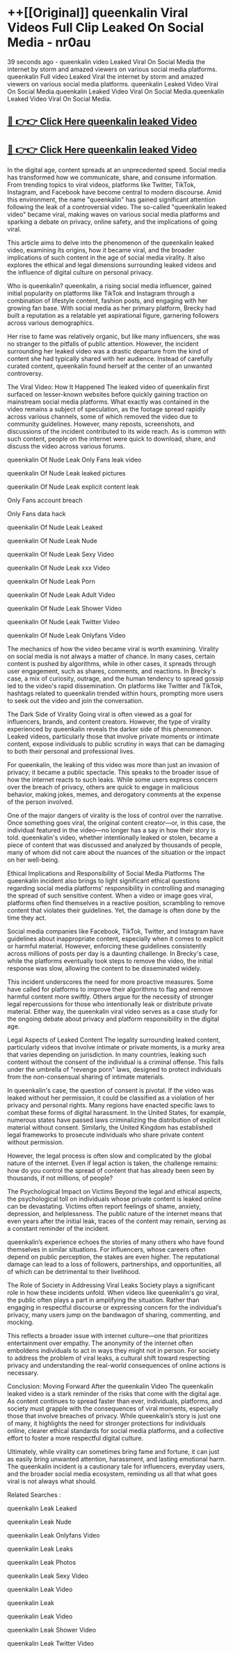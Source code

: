 # ++[[Original]] queenkalin Viral Videos Full Clip Leaked On Social Media - nr0au<br>

39 seconds ago - queenkalin video Leaked Viral On Social Media the internet by storm and amazed viewers on various social media platforms.
queenkalin Full video Leaked Viral the internet by storm and amazed viewers on various social media platforms. queenkalin Leaked Video Viral On Social Media.queenkalin Leaked Video Viral On Social Media.queenkalin Leaked Video Viral On Social Media.<br>


## [🔴 👉👉 Click Here queenkalin leaked Video ](https://onlyclips.site?title=queenkalin&ref=git)

## [🔴 👉👉 Click Here queenkalin leaked Video ](https://onlyclips.site?title=queenkalin&ref=git)

In the digital age, content spreads at an unprecedented speed. Social media has transformed how we communicate, share, and consume information. From trending topics to viral videos, platforms like Twitter, TikTok, Instagram, and Facebook have become central to modern discourse. Amid this environment, the name "queenkalin" has gained significant attention following the leak of a controversial video. The so-called "queenkalin leaked video" became viral, making waves on various social media platforms and sparking a debate on privacy, online safety, and the implications of going viral.

This article aims to delve into the phenomenon of the queenkalin leaked video, examining its origins, how it became viral, and the broader implications of such content in the age of social media virality. It also explores the ethical and legal dimensions surrounding leaked videos and the influence of digital culture on personal privacy.

Who is queenkalin?
queenkalin, a rising social media influencer, gained initial popularity on platforms like TikTok and Instagram through a combination of lifestyle content, fashion posts, and engaging with her growing fan base. With social media as her primary platform, Brecky had built a reputation as a relatable yet aspirational figure, garnering followers across various demographics.

Her rise to fame was relatively organic, but like many influencers, she was no stranger to the pitfalls of public attention. However, the incident surrounding her leaked video was a drastic departure from the kind of content she had typically shared with her audience. Instead of carefully curated content, queenkalin found herself at the center of an unwanted controversy.

The Viral Video: How It Happened
The leaked video of queenkalin first surfaced on lesser-known websites before quickly gaining traction on mainstream social media platforms. What exactly was contained in the video remains a subject of speculation, as the footage spread rapidly across various channels, some of which removed the video due to community guidelines. However, many reposts, screenshots, and discussions of the incident contributed to its wide reach. As is common with such content, people on the internet were quick to download, share, and discuss the video across various forums.

queenkalin Of Nude Leak Only Fans leak video

queenkalin Of Nude Leak leaked pictures

queenkalin Of Nude Leak explicit content leak

Only Fans account breach

Only Fans data hack

queenkalin Of Nude Leak Leaked

queenkalin Of Nude Leak Nude

queenkalin Of Nude Leak Sexy Video

queenkalin Of Nude Leak xxx Video

queenkalin Of Nude Leak Porn

queenkalin Of Nude Leak Adult Video

queenkalin Of Nude Leak Shower Video

queenkalin Of Nude Leak Twitter Video

queenkalin Of Nude Leak Onlyfans Video

The mechanics of how the video became viral is worth examining. Virality on social media is not always a matter of chance. In many cases, certain content is pushed by algorithms, while in other cases, it spreads through user engagement, such as shares, comments, and reactions. In Brecky's case, a mix of curiosity, outrage, and the human tendency to spread gossip led to the video's rapid dissemination. On platforms like Twitter and TikTok, hashtags related to queenkalin trended within hours, prompting more users to seek out the video and join the conversation.

The Dark Side of Virality
Going viral is often viewed as a goal for influencers, brands, and content creators. However, the type of virality experienced by queenkalin reveals the darker side of this phenomenon. Leaked videos, particularly those that involve private moments or intimate content, expose individuals to public scrutiny in ways that can be damaging to both their personal and professional lives.

For queenkalin, the leaking of this video was more than just an invasion of privacy; it became a public spectacle. This speaks to the broader issue of how the internet reacts to such leaks. While some users express concern over the breach of privacy, others are quick to engage in malicious behavior, making jokes, memes, and derogatory comments at the expense of the person involved.

One of the major dangers of virality is the loss of control over the narrative. Once something goes viral, the original content creator—or, in this case, the individual featured in the video—no longer has a say in how their story is told. queenkalin's video, whether intentionally leaked or stolen, became a piece of content that was discussed and analyzed by thousands of people, many of whom did not care about the nuances of the situation or the impact on her well-being.

Ethical Implications and Responsibility of Social Media Platforms
The queenkalin incident also brings to light significant ethical questions regarding social media platforms' responsibility in controlling and managing the spread of such sensitive content. When a video or image goes viral, platforms often find themselves in a reactive position, scrambling to remove content that violates their guidelines. Yet, the damage is often done by the time they act.

Social media companies like Facebook, TikTok, Twitter, and Instagram have guidelines about inappropriate content, especially when it comes to explicit or harmful material. However, enforcing these guidelines consistently across millions of posts per day is a daunting challenge. In Brecky's case, while the platforms eventually took steps to remove the video, the initial response was slow, allowing the content to be disseminated widely.

This incident underscores the need for more proactive measures. Some have called for platforms to improve their algorithms to flag and remove harmful content more swiftly. Others argue for the necessity of stronger legal repercussions for those who intentionally leak or distribute private material. Either way, the queenkalin viral video serves as a case study for the ongoing debate about privacy and platform responsibility in the digital age.

Legal Aspects of Leaked Content
The legality surrounding leaked content, particularly videos that involve intimate or private moments, is a murky area that varies depending on jurisdiction. In many countries, leaking such content without the consent of the individual is a criminal offense. This falls under the umbrella of "revenge porn" laws, designed to protect individuals from the non-consensual sharing of intimate materials.

In queenkalin's case, the question of consent is pivotal. If the video was leaked without her permission, it could be classified as a violation of her privacy and personal rights. Many regions have enacted specific laws to combat these forms of digital harassment. In the United States, for example, numerous states have passed laws criminalizing the distribution of explicit material without consent. Similarly, the United Kingdom has established legal frameworks to prosecute individuals who share private content without permission.

However, the legal process is often slow and complicated by the global nature of the internet. Even if legal action is taken, the challenge remains: how do you control the spread of content that has already been seen by thousands, if not millions, of people?

The Psychological Impact on Victims
Beyond the legal and ethical aspects, the psychological toll on individuals whose private content is leaked online can be devastating. Victims often report feelings of shame, anxiety, depression, and helplessness. The public nature of the internet means that even years after the initial leak, traces of the content may remain, serving as a constant reminder of the incident.

queenkalin’s experience echoes the stories of many others who have found themselves in similar situations. For influencers, whose careers often depend on public perception, the stakes are even higher. The reputational damage can lead to a loss of followers, partnerships, and opportunities, all of which can be detrimental to their livelihood.

The Role of Society in Addressing Viral Leaks
Society plays a significant role in how these incidents unfold. When videos like queenkalin's go viral, the public often plays a part in amplifying the situation. Rather than engaging in respectful discourse or expressing concern for the individual’s privacy, many users jump on the bandwagon of sharing, commenting, and mocking.

This reflects a broader issue with internet culture—one that prioritizes entertainment over empathy. The anonymity of the internet often emboldens individuals to act in ways they might not in person. For society to address the problem of viral leaks, a cultural shift toward respecting privacy and understanding the real-world consequences of online actions is necessary.

Conclusion: Moving Forward After the queenkalin Video
The queenkalin leaked video is a stark reminder of the risks that come with the digital age. As content continues to spread faster than ever, individuals, platforms, and society must grapple with the consequences of viral moments, especially those that involve breaches of privacy. While queenkalin’s story is just one of many, it highlights the need for stronger protections for individuals online, clearer ethical standards for social media platforms, and a collective effort to foster a more respectful digital culture.

Ultimately, while virality can sometimes bring fame and fortune, it can just as easily bring unwanted attention, harassment, and lasting emotional harm. The queenkalin incident is a cautionary tale for influencers, everyday users, and the broader social media ecosystem, reminding us all that what goes viral is not always what should.

Related Searches :

queenkalin Leak Leaked

queenkalin Leak Nude

queenkalin Leak Onlyfans Video

queenkalin Leak Leaks

queenkalin Leak Photos

queenkalin Leak Sexy Video

queenkalin Leak Video

queenkalin Leak

queenkalin Leak Video

queenkalin Leak Shower Video

queenkalin Leak Twitter Video

